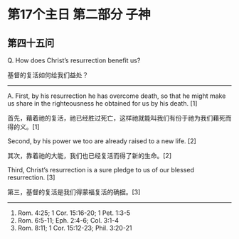# 第17个主日 第二部分 子神

## 第四十五问

Q. How does Christ’s resurrection benefit us?

基督的复活如何给我们益处？

---

A. First, by his resurrection he has overcome death,
so that he might make us share in the righteousness
he obtained for us by his death. [1]

首先，藉着祂的复活，祂已经胜过死亡，这样祂就能叫我们有份于祂为我们藉死而得的义。[1]

Second, by his power we too are already raised to a new life. [2]

其次，靠着祂的大能，我们也已经复活而得了新的生命。[2]

Third, Christ’s resurrection is a sure pledge to us of our blessed resurrection. [3]

第三，基督的复活是我们得蒙福复活的确据。[3]

---

1. Rom. 4:25; 1 Cor. 15:16-20; 1 Pet. 1:3-5
2. Rom. 6:5-11; Eph. 2:4-6; Col. 3:1-4
3. Rom. 8:11; 1 Cor. 15:12-23; Phil. 3:20-21



